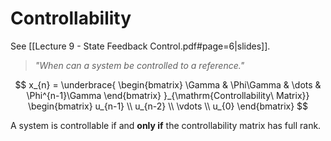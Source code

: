 # Controllability
See [[Lecture 9 - State Feedback Control.pdf#page=6|slides]].

> *"When can a system be controlled to a reference."*

$$
x_{n} =
\underbrace{
    \begin{bmatrix}
    \Gamma & \Phi\Gamma & \dots & \Phi^{n-1}\Gamma
    \end{bmatrix}
}_{\mathrm{Controllability\ Matrix}}
\begin{bmatrix}
u_{n-1} \\
u_{n-2} \\
\vdots \\
u_{0}
\end{bmatrix}
$$

A system is controllable if and **only if** the controllability matrix has full rank.

